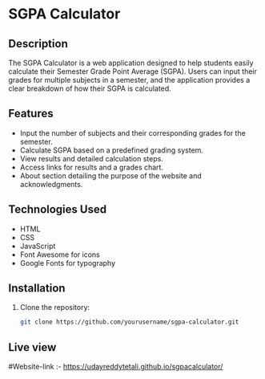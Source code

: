 # SGPA Calculator

## Description
The SGPA Calculator is a web application designed to help students easily calculate their Semester Grade Point Average (SGPA). Users can input their grades for multiple subjects in a semester, and the application provides a clear breakdown of how their SGPA is calculated.

## Features
- Input the number of subjects and their corresponding grades for the semester.
- Calculate SGPA based on a predefined grading system.
- View results and detailed calculation steps.
- Access links for results and a grades chart.
- About section detailing the purpose of the website and acknowledgments.

## Technologies Used
- HTML
- CSS
- JavaScript
- Font Awesome for icons
- Google Fonts for typography

## Installation
1. Clone the repository:
   ```bash
   git clone https://github.com/yourusername/sgpa-calculator.git

## Live view 

#Website-link :- https://udayreddytetali.github.io/sgpacalculator/